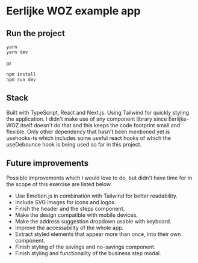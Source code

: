 # Eerlijke WOZ example app

## Run the project

```
yarn
yarn dev
```

or

```
npm install
npm run dev
```

## Stack

Built with TypeScript, React and Next.js. Using Tailwind for quickly styling the application. I didn't make use of any component library since Eerlijke-WOZ itself doesn't do that and this keeps the code footprint small and flexible. Only other dependency that hasn't been mentioned yet is usehooks-ts which includes some useful react hooks of which the useDebounce hook is being used so far in this project.

## Future improvements

Possible improvements which I would love to do, but didn't have time for in the scope of this exercise are listed below.

- Use Emotion.js in combination with Tailwind for better readability.
- Include SVG images for icons and logos.
- Finish the header and the steps component.
- Make the design compatible with mobile devices.
- Make the address suggestion dropdown usable with keyboard.
- Improve the accessability of the whole app.
- Extract styled elements that appear more than once, into their own component.
- Finish styling of the savings and no-savings component.
- Finish styling and functionality of the business step modal.
